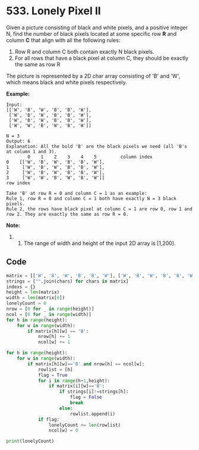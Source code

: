 # 533. Lonely Pixel II

Given a picture consisting of black and white pixels, and a positive integer N, find the number of black pixels located at some specific row **R** and column **C** that align with all the following rules:

1. Row R and column C both contain exactly N black pixels.
2. For all rows that have a black pixel at column C, they should be exactly the same as row R

The picture is represented by a 2D char array consisting of 'B' and 'W', which means black and white pixels respectively.

**Example:**

```
Input:                                            
[['W', 'B', 'W', 'B', 'B', 'W'],    
 ['W', 'B', 'W', 'B', 'B', 'W'],    
 ['W', 'B', 'W', 'B', 'B', 'W'],    
 ['W', 'W', 'B', 'W', 'B', 'W']] 

N = 3
Output: 6
Explanation: All the bold 'B' are the black pixels we need (all 'B's at column 1 and 3).
        0    1    2    3    4    5         column index                                            
0    [['W', 'B', 'W', 'B', 'B', 'W'],    
1     ['W', 'B', 'W', 'B', 'B', 'W'],    
2     ['W', 'B', 'W', 'B', 'B', 'W'],    
3     ['W', 'W', 'B', 'W', 'B', 'W']]    
row index

Take 'B' at row R = 0 and column C = 1 as an example:
Rule 1, row R = 0 and column C = 1 both have exactly N = 3 black pixels. 
Rule 2, the rows have black pixel at column C = 1 are row 0, row 1 and row 2. They are exactly the same as row R = 0.
```

**Note:**

1. 1. The range of width and height of the input 2D array is [1,200].



## Code

```python
matrix = [['W', 'B', 'W', 'B', 'B', 'W'], ['W', 'B', 'W', 'B', 'B', 'W'], ['W', 'B', 'W', 'B', 'B', 'W'], ['W', 'W', 'B', 'W', 'B', 'W']]
strings = ["".join(chars) for chars in matrix]
indexs = {}
height = len(matrix)
width = len(matrix[0])
lonelyCount = 0
nrow = [0 for _ in range(height)]
ncol = [0 for _ in range(width)]
for h in range(height):
    for w in range(width):
        if matrix[h][w] == 'B':
            nrow[h] += 1
            ncol[w] += 1

for h in range(height):
    for w in range(width):
        if matrix[h][w]=='B' and nrow[h] == ncol[w]:
            rowlist = [h]
            flag = True
            for i in range(h+1,height):
                if matrix[i][w]=='B':
                    if strings[i]!=strings[h]:
                        flag = False
                        break
                    else:
                        rowlist.append(i)
            if flag:
                lonelyCount += len(rowlist)
                ncol[w] = 0

print(lonelyCount)
```

